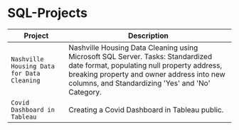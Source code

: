 # SQL-Projects

| Project | Description |
| --- | --- |
| `Nashville Housing Data for Data Cleaning` | Nashville Housing Data Cleaning using Microsoft SQL Server. Tasks: Standardized date format, populating null property address, breaking property and owner address into new columns, and Standardizing 'Yes' and 'No' Category. |
| `Covid Dashboard in Tableau` | Creating a Covid Dashboard in Tableau public. |

